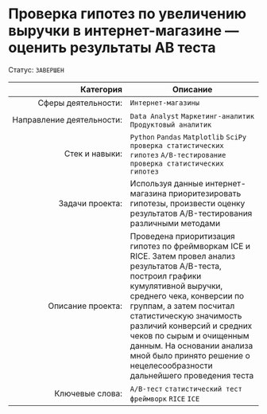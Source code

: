 # Проверка гипотез по увеличению выручки в интернет-магазине — оценить результаты AB теста
Статус: `ЗАВЕРШЕН`

| Категория               | Описание |
| --------------------: | ---|
|Сферы&nbsp;деятельности:|`Интернет-магазины`|
|Направление&nbsp;деятельности:|`Data Analyst` `Маркетинг-аналитик` `Продуктовый аналитик`|
|Стек&nbsp;и&nbsp;навыки:|`Python` `Pandas` `Matplotlib` `SciPy` <br/> `проверка статистических гипотез` `A/B-тестирование` `проверка статистических гипотез`|
|Задачи&nbsp;проекта:|Используя данные интернет-магазина приоритезировать гипотезы, произвести оценку результатов A/B-тестирования различными методами|
|Описание&nbsp;проекта:|Проведена приоритизация гипотез по фреймворкам ICE и RICE. Затем провел анализ результатов A/B-теста, построил графики кумулятивной выручки, среднего чека, конверсии по группам, а затем посчитал статистическую значимость различий конверсий и средних чеков по сырым и очищенным данным. На основании анализа мной было принято решение о нецелесообразности дальнейшего проведения теста|
|Ключевые&nbsp;слова:|`A/B-тест` `статистический тест` `фреймворк` `RICE` `ICE`|
